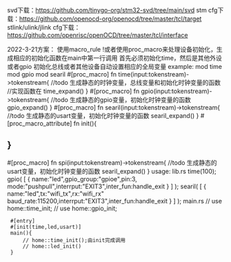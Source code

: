 svd下载：https://github.com/tinygo-org/stm32-svd/tree/main/svd
stm cfg下载：https://github.com/openocd-org/openocd/tree/master/tcl/target
stlink/ulink/jlink cfg下载：https://github.com/openrisc/openOCD/tree/master/tcl/interface

2022-3-21方案：
使用macro_rule !或者使用proc_macro来处理设备初始化，生成相应的初始化函数在main中第一行调用
首先必须初始化time，然后是其他外设或者gpio
初始化总线或者其他设备自动设置相应的全局变量
example:
mod time
mod gpio
mod searil
#[proc_macro]
fn time(input:tokenstream)->tokenstream{
//todo 生成静态的时钟变量，总线变量和初始化时钟变量的函数
//实现函数在
    time_expand()
}
#[proc_macro]
fn gpio(input:tokenstream)->tokenstream{
//todo 生成静态的gpio变量，初始化时钟变量的函数
    gpio_expand()
}
#[proc_macro]
fn searil(input:tokenstream)->tokenstream{
//todo 生成静态的usart变量，初始化时钟变量的函数
      searil_expand()
}
#[proc_macro_attribute]
fn init(){

}
--------------------------------------
#[proc_macro]
fn spi(input:tokenstream)->tokenstream{
//todo 生成静态的usart变量，初始化时钟变量的函数
      searil_expand()
}
usage:
    lib.rs
        time(100);
        gpio(
            [
                {
                    name:"led",gpio_group:"gpioe",pin:3,
                    mode:"pushpull",interrput:"EXIT3",inter_fun:handle_exit
                }
            ]
        );
        searil(
            [
                {
                    name:"led",tx:"wifi_tx",rx:"wifi_rx"
                    baud_rate:115200,interrput:"EXIT3",inter_fun:handle_exit
                }
            ]
        );
    main.rs
  //   use home::time_init;
  //   use home::gpio_init;

     #[entry]
     #[init(time,led,usart)]
     main(){
         // home::time_init();由init完成调用
         // home::led_init()
     }
